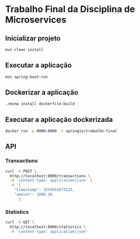 ﻿
# Trabalho Final da Disciplina de Microservices

## Inicializar projeto

```sh
mvn clean install
```

## Executar a aplicação

```sh
mvn spring-boot:run
```

## Dockerizar a aplicação

```sh
./mvnw install dockerfile:build
```

## Executar a aplicação dockerizada 

```sh
docker run -p 8000:8000 -t springio/trabalho-final
```

## API

### Transactions

```sh
curl -X POST \
  http://localhost:8000/transactions \
  -H 'content-type: application/json' \
  -d '{ 
	"timestamp": 1554952675125,
	"amount": 1000.10 
      }' 
```

### Statistics

```sh
curl -X GET \
  http://localhost:8000/statistics \
  -H 'content-type: application/json'
```
